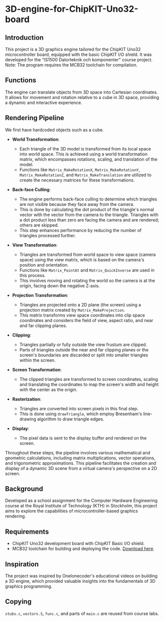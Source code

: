 # 3D-engine-for-ChipKIT-Uno32-board

## Introduction
This project is a 3D graphics engine tailored for the ChipKIT Uno32 microcontroller board, equipped with the basic ChipKIT I/O shield. It was developed for the "IS1500 Datorteknik och komponenter" course project. Note: The program requires the MCB32 toolchain for compilation.

## Functions
The engine can translate objects from 3D space into Cartesian coordinates. It allows for movement and rotation relative to a cube in 3D space, providing a dynamic and interactive experience.



## Rendering Pipeline
We first have hardcoded objects such as a cube. 

- **World Transformation**:
  - Each triangle of the 3D model is transformed from its local space into world space. This is achieved using a world transformation matrix, which encompasses rotations, scaling, and translation of the model.
  - Functions like `Matrix_MakeRotationX`, `Matrix_MakeRotationY`, `Matrix_MakeRotationZ`, and `Matrix_MakeTranslation` are utilized to create the necessary matrices for these transformations.

- **Back-face Culling**:
  - The engine performs back-face culling to determine which triangles are not visible because they face away from the camera.
  - This is done by calculating the dot product of the triangle's normal vector with the vector from the camera to the triangle. Triangles with a dot product less than zero are facing the camera and are rendered; others are skipped.
  - This step enhances performance by reducing the number of triangles processed further.

- **View Transformation**:
  - Triangles are transformed from world space to view space (camera space) using the view matrix, which is based on the camera's position and orientation.
  - Functions like `Matrix_PointAt` and `Matrix_QuickInverse` are used in this process.
  - This involves moving and rotating the world so the camera is at the origin, facing down the negative Z-axis.

- **Projection Transformation**:
  - Triangles are projected onto a 2D plane (the screen) using a projection matrix created by `Matrix_MakeProjection`.
  - This matrix transforms view space coordinates into clip space coordinates and considers the field of view, aspect ratio, and near and far clipping planes.

- **Clipping**:
  - Triangles partially or fully outside the view frustum are clipped.
  - Parts of triangles outside the near and far clipping planes or the screen's boundaries are discarded or split into smaller triangles within the screen.

- **Screen Transformation**:
  - The clipped triangles are transformed to screen coordinates, scaling and translating the coordinates to map the screen's width and height with the center as the origin.

- **Rasterization**:
  - Triangles are converted into screen pixels in this final step.
  - This is done using `drawTriangle`, which employ Bresenham's line-drawing algorithm to draw triangle edges.

- **Display**:
  - The pixel data is sent to the display buffer and rendered on the screen.

Throughout these steps, the pipeline involves various mathematical and geometric calculations, including matrix multiplications, vector operations, and trigonometric approximations. This pipeline facilitates the creation and display of a dynamic 3D scene from a virtual camera's perspective on a 2D screen.

## Background 
Developed as a school assignment for the Computer Hardware Engineering course at the Royal Institute of Technology (KTH) in Stockholm, this project aims to explore the capabilities of microcontroller-based graphics rendering.

## Requirements
- ChipKIT Uno32 development board with ChipKIT Basic I/O shield.
- MCB32 toolchain for building and deploying the code. [Download here](https://github.com/is1200-example-projects/mcb32tools/releases/).

## Inspiration
The project was inspired by Onelonecoder's educational videos on building a 3D engine, which provided valuable insights into the fundamentals of 3D graphics programming.

## Copying
`stubs.c`, `vectors.S`, `func.c`, and parts of `main.c` are reused from course labs.

